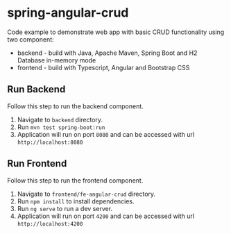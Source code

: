 # spring-angular-crud

Code example to demonstrate web app with basic CRUD functionality using two component:
- backend - build with Java, Apache Maven, Spring Boot and H2 Database in-memory mode
- frontend - build with Typescript, Angular and Bootstrap CSS

## Run Backend

Follow this step to run the backend component.

1. Navigate to `backend` directory.
2. Run `mvn test spring-boot:run`
3. Application will run on port `8080` and can be accessed with url `http://localhost:8080`

## Run Frontend

Follow this step to run the frontend component.

1. Navigate to `frontend/fe-angular-crud` directory.
2. Run `npm install` to install dependencies.
3. Run `ng serve` to run a dev server.
3. Application will run on port `4200` and can be accessed with url `http://localhost:4200`
